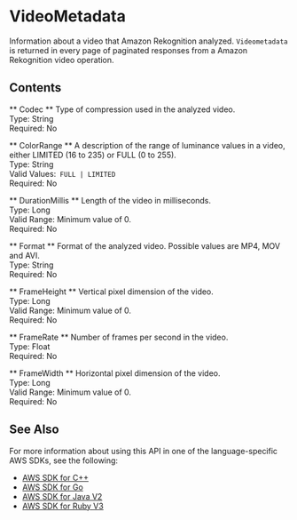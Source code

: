 # VideoMetadata<a name="API_VideoMetadata"></a>

Information about a video that Amazon Rekognition analyzed\. `Videometadata` is returned in every page of paginated responses from a Amazon Rekognition video operation\.

## Contents<a name="API_VideoMetadata_Contents"></a>

 ** Codec **   <a name="rekognition-Type-VideoMetadata-Codec"></a>
Type of compression used in the analyzed video\.   
Type: String  
Required: No

 ** ColorRange **   <a name="rekognition-Type-VideoMetadata-ColorRange"></a>
 A description of the range of luminance values in a video, either LIMITED \(16 to 235\) or FULL \(0 to 255\)\.   
Type: String  
Valid Values:` FULL | LIMITED`   
Required: No

 ** DurationMillis **   <a name="rekognition-Type-VideoMetadata-DurationMillis"></a>
Length of the video in milliseconds\.  
Type: Long  
Valid Range: Minimum value of 0\.  
Required: No

 ** Format **   <a name="rekognition-Type-VideoMetadata-Format"></a>
Format of the analyzed video\. Possible values are MP4, MOV and AVI\.   
Type: String  
Required: No

 ** FrameHeight **   <a name="rekognition-Type-VideoMetadata-FrameHeight"></a>
Vertical pixel dimension of the video\.  
Type: Long  
Valid Range: Minimum value of 0\.  
Required: No

 ** FrameRate **   <a name="rekognition-Type-VideoMetadata-FrameRate"></a>
Number of frames per second in the video\.  
Type: Float  
Required: No

 ** FrameWidth **   <a name="rekognition-Type-VideoMetadata-FrameWidth"></a>
Horizontal pixel dimension of the video\.  
Type: Long  
Valid Range: Minimum value of 0\.  
Required: No

## See Also<a name="API_VideoMetadata_SeeAlso"></a>

For more information about using this API in one of the language\-specific AWS SDKs, see the following:
+  [ AWS SDK for C\+\+](https://docs.aws.amazon.com/goto/SdkForCpp/rekognition-2016-06-27/VideoMetadata) 
+  [ AWS SDK for Go](https://docs.aws.amazon.com/goto/SdkForGoV1/rekognition-2016-06-27/VideoMetadata) 
+  [ AWS SDK for Java V2](https://docs.aws.amazon.com/goto/SdkForJavaV2/rekognition-2016-06-27/VideoMetadata) 
+  [ AWS SDK for Ruby V3](https://docs.aws.amazon.com/goto/SdkForRubyV3/rekognition-2016-06-27/VideoMetadata) 